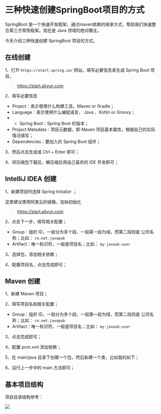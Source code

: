 <!--
 * @Author: JavaPub
 * @Date: 2023-11-16 21:48:32
 * @LastEditors: your name
 * @LastEditTime: 2023-11-16 22:25:06
 * @Description: Here is the JavaPub code base. Search JavaPub on the whole web.
 * @FilePath: \JavaPub-Blog\docs\posts\springboot\三种创建SpringBoot项目的方式.md
-->


# 三种快速创建SpringBoot项目的方式


SpringBoot 是一个快速开发框架，通过maven依赖的继承方式，帮助我们快速整合第三方常用框架。现在是 Java 领域的绝对霸主。

今天介绍三种快速创建 SpringBoot 项目的方式。


## 在线创建

1、打开 `https://start.spring.io/` 网站，填写必要信息来生成 Spring Boot 项目。

> https://start.aliyun.com

2、填写必要信息

- Project：表示使用什么构建工具，Maven or Gradle；
- Language：表示使用什么编程语言， Java 、Kotlin or Groovy；
- - Spring Boot：Spring Boot 的版本；
- Project Metadata：项目元数据，即 Maven 项目基本属性，根据自己的实际情况填写；
- Dependencies：要加入的 Spring Boot 组件；

3、然后点击生成或 Ctrl + Enter 即可；

4、将压缩包下载后，解压缩后用自己喜欢的 IDE 开发即可；



## IntelliJ IDEA 创建


1、新建项目时选择 Spring Initializr ；

这里建议使用阿里云的镜像，加快初始化

> https://start.aliyun.com

2、点击下一步，填写相关配置；

- Group：组织 ID，一般分为多个段，一般第一段为域，而第二段则是 公司名称；比如： `cn.net.javapub`
- Artifact：唯一标识符，一般是项目名；比如： `my-javaub-user`

3、选择包，添加相关依赖；

4、配置项目名，点击完成即可；



## Maven 创建

1、新建 Maven 项目；

2、填写项目名和相关配置；

- Group：组织 ID，一般分为多个段，一般第一段为域，而第二段则是 公司名称；比如： `cn.net.javapub`
- Artifact：唯一标识符，一般是项目名；比如： `my-javaub-user`

3、点击完成即可；

4、配置 pom.xml 添加依赖；

5、在 main/java 目录下创建一个包，然后新建一个类，比如我的如下；

6、运行上一步中的 main 方法即可；


## 基本项目结构

项目目录结构参考：

![](https://userblink.csdnimg.cn/7cf24a3fc31240d6a09d9c6c027a456a.png)


